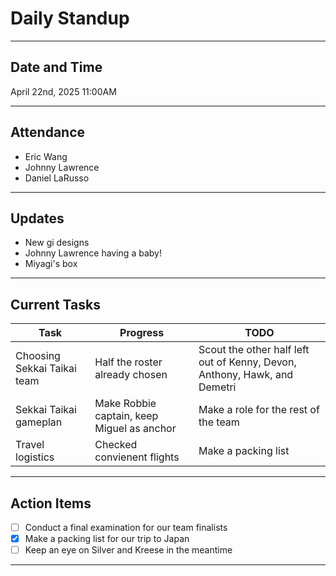 # Daily Standup
***

## Date and Time
April 22nd, 2025 11:00AM
***

## Attendance
- Eric Wang
- Johnny Lawrence
- Daniel LaRusso
***

## Updates
- New gi designs
- Johnny Lawrence having a baby!
- Miyagi's box
***

## Current Tasks
| Task | Progress | TODO |
| --- | --- | --- |
| Choosing Sekkai Taikai team | Half the roster already chosen | Scout the other half left out of Kenny, Devon, Anthony, Hawk, and Demetri |
| Sekkai Taikai gameplan | Make Robbie captain, keep Miguel as anchor | Make a role for the rest of the team |
| Travel logistics | Checked convienent flights | Make a packing list |
***

## Action Items
- [ ] Conduct a final examination for our team finalists
- [X] Make a packing list for our trip to Japan
- [ ] Keep an eye on Silver and Kreese in the meantime
***


